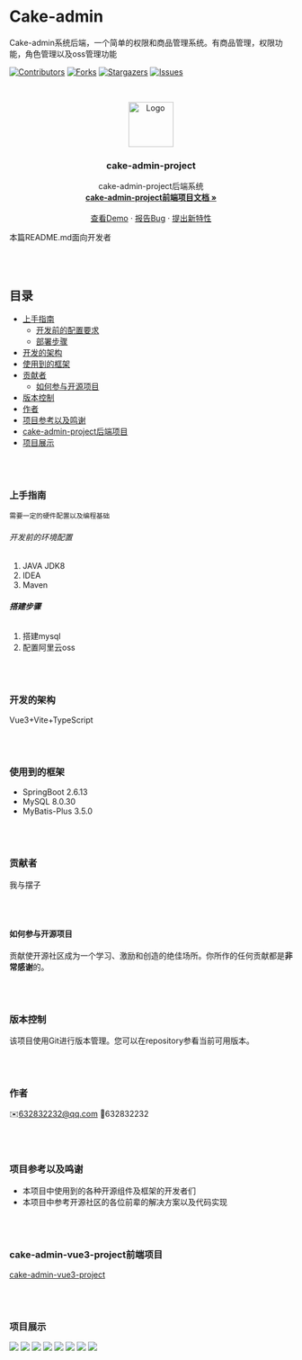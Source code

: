 # Cake-admin

Cake-admin系统后端，一个简单的权限和商品管理系统。有商品管理，权限功能，角色管理以及oss管理功能

[![Contributors][contributors-shield]][contributors-url]
[![Forks][forks-shield]][forks-url]
[![Stargazers][stars-shield]][stars-url]
[![Issues][issues-shield]][issues-url]


<!-- PROJECT LOGO -->
<br />

<p align="center">
  <a href="https://github.com/Cookici/cake-admin-project/">
    <img src="./image/logo.jpg" alt="Logo" width="80" height="80">
  </a>

<h3 align="center">cake-admin-project</h3>
  <p align="center">
    cake-admin-project后端系统
    <br />
    <a href="https://github.com/Cookici/cake-admin-project"><strong>cake-admin-project前端项目文档 »</strong></a>
    <br />
    <br />
    <a href="https://github.com/Cookici/cake-admin-project">查看Demo</a>
    ·
    <a href="https://github.com/Cookici/cake-admin-project/issues">报告Bug</a>
    ·
    <a href="https://github.com/Cookici/cake-admin-project/issues">提出新特性</a>
  </p>
</p>

本篇README.md面向开发者


<br /><br />

## 目录

- [上手指南](#上手指南)
    - [开发前的配置要求](#开发前的配置要求)
    - [部署步骤](#部署步骤)
- [开发的架构](#开发的架构)
- [使用到的框架](#使用到的框架)
- [贡献者](#贡献者)
    - [如何参与开源项目](#如何参与开源项目)
- [版本控制](#版本控制)
- [作者](#作者)
- [项目参考以及鸣谢](#项目参考以及鸣谢)
- [cake-admin-project后端项目](#cake-admin-project后端项目)
- [项目展示](#项目展示)


<br /><br />

### 上手指南
    需要一定的硬件配置以及编程基础



###### 开发前的环境配置
1. JAVA JDK8
2. IDEA
3. Maven



###### **搭建步骤**
1. 搭建mysql
2. 配置阿里云oss

<br /><br />



### 开发的架构
Vue3+Vite+TypeScript

<br /><br />


### 使用到的框架
- SpringBoot 2.6.13
- MySQL 8.0.30
- MyBatis-Plus 3.5.0


<br /><br />

### 贡献者
我与摆子


<br /><br />

#### 如何参与开源项目
贡献使开源社区成为一个学习、激励和创造的绝佳场所。你所作的任何贡献都是**非常感谢**的。


<br /><br />

### 版本控制
该项目使用Git进行版本管理。您可以在repository参看当前可用版本。

<br /><br />


### 作者
✉️632832232@qq.com
🐧632832232


<br /><br />

### 项目参考以及鸣谢
- 本项目中使用到的各种开源组件及框架的开发者们
- 本项目中参考开源社区的各位前辈的解决方案以及代码实现

<br /><br />


### cake-admin-vue3-project前端项目
<a href="https://github.com/Cookici/cake-admin-vue3-project/tree/main">cake-admin-vue3-project</a>


<br /><br />

### 项目展示
<img src="./image/1.png">
<img src="./image/2.png">
<img src="./image/3.png">
<img src="./image/4.png">
<img src="./image/5.png">
<img src="./image/6.png">
<img src="./image/7.png">
<img src="./image/8.png">


<!-- links -->

[your-project-path]: https://github.com/Cookici/cake-admin-project/tree/main

[contributors-shield]: https://img.shields.io/github/contributors/Cookici/cake-admin-project.svg?style=flat-square

[contributors-url]: https://github.com/Cookici/cake-admin-project/graphs/contributors

[forks-shield]: https://img.shields.io/github/forks/Cookici/cake-admin-project.svg?style=flat-square

[forks-url]: https://github.com/Cookici/cake-admin-project/network/members

[stars-shield]: https://img.shields.io/github/stars/Cookici/cake-admin-project.svg?style=flat-square

[stars-url]: https://github.com/Cookici/cake-admin-project/stargazers

[issues-shield]: https://img.shields.io/github/issues/Cookici/cake-admin-project.svg?style=flat-square

[issues-url]: https://img.shields.io/github/issues/Cookici/cake-admin-project.svg

[license-shield]: https://img.shields.io/github/license/Cookici/cake-admin-project.svg?style=flat-square
